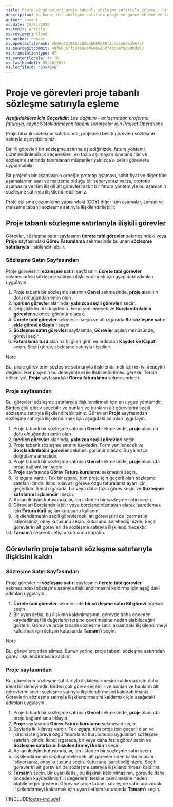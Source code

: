 ```yaml
---
title: Proje ve görevleri proje tabanlı sözleşme satırıyla eşleme - lite
description: Bu konu, bir sözleşme satırına proje ve görev ekleme ve kaldırma hakkında bilgi sağlar.
author: rumant
ms.date: 10/27/2020
ms.topic: article
ms.reviewer: kfend
ms.author: rumant
ms.openlocfilehash: 4b86e03192625b0dabb89080f2ade1ed9e3567cf
ms.sourcegitcommit: 40f68387f594180af64a5e5c748b6efa188bd300
ms.translationtype: HT
ms.contentlocale: tr-TR
ms.lasthandoff: 05/10/2021
ms.locfileid: "5994656"
---
```

# <a name="map-projects-and-tasks-to-a-project-based-contract-line"></a>Proje ve görevleri proje tabanlı sözleşme satırıyla eşleme 

_**Aşağıdakilere İçin Geçerlidir:** Lite dağıtımı - anlaşmadan proforma faturaya, kaynak/stoklanmayan tabanlı senaryolar için Project Operations_

Proje tabanlı sözleşme satırlarında, projedeki belirli görevleri sözleşme satırıyla eşleyebilirsiniz.

Belirli görevleri bir sözleşme satırına eşlediğinizde, fatura yöntemi, ücretlendirilebilirlik seçenekleri, en fazla aşılmayan sınırlandırlar ve sözleşme satırında tanımlanan müşteriler yalnızca o belirli görevlere uygulanabilir.

Bir projenin bir aşamasının örneğin prototip aşaması, sabit fiyat ve diğer tüm aşamalarının saat ve malzeme olduğu bir senaryonuz varsa, prototip aşamasını ve tüm ilişkili alt görevleri sabit bir fatura yöntemiyle bu aşamanın sözleşme satırıyla ilişkilendirebilirsiniz.

Proje çalışma çözümleme yapısındaki (ÇÇY) diğer tüm aşamalar, zaman ve malzeme tabanlı sözleşme satırıyla ilişkilendirilebilir.

## <a name="associate-tasks-to-project-based-contract-lines"></a>Proje tabanlı sözleşme satırlarıyla ilişkili görevler

Görevler, sözleşme satırı sayfasının **ücrete tabi görevler** sekmesindeki veya **Proje** sayfasındaki **Görev Faturalama** sekmesinde bulunan **sözleşme satırlarıyla** ilişkilendirilebilir.

### <a name="from-the-contract-line-page"></a>Sözleşme Satırı Sayfasından

Proje görevlerini **sözleşme satırı** sayfasının **ücrete tabi görevler** sekmesindeki sözleşme satırıyla ilişkilendirmek için aşağıdaki adımları uygulayın .

1. Proje tabanlı bir sözleşme satırının **Genel** sekmesinde, **proje** alanının dolu olduğundan emin olun .
2. **İçerilen görevler** alanında, **yalnızca seçili görevleri** seçin.
3. Değişikliklerinizi kaydedin. Form yenilenecek ve **Borçlandırılabilir görevler** sekmesi görünür olacak.
4. **Ücrete tabi görevler** sekmesini seçin ve alt ızgarada **Bir sözleşme satırı ekle görevi ekleyin**'i seçin.
5. **Sözleşme satırı görevleri** sayfasında, **Görevler** açılan menüsünde, görevi seçin. 
6. **Faturalama türü** alanına bilgileri girin ve ardından **Kaydet ve Kapat**'ı seçin. Seçili görev, sözleşme satırıyla ilişkilidir.

> [!NOTE]
> Bu, proje görevlerini sözleşme satırlarıyla ilişkilendirmek için en iyi deneyim değildir. Her projenin bu deneyimle el ile ilişkilendirilmesi gerekir. Tercih edilen yol, **Proje** sayfasındaki **Görev faturalama** sekmesindedir.

### <a name="from-the-project-page"></a>Proje sayfasından

Bu, görevleri sözleşme satırlarıyla ilişkilendirmek için en uygun yöntemdir. Birden çok görev seçebilir ve bunları ve bunların alt görevlerini seçili sözleşme satırıyla ilişkilendirebilirsiniz. Görevleri **Proje** sayfasından sözleşme satırıyla ilişkilendirmek için aşağıdaki adımları uygulayın .

1. Proje tabanlı bir sözleşme satırının **Genel** sekmesinde, **proje** alanının dolu olduğundan emin olun .
2. **İçerilen görevler** alanında, **yalnızca seçili görevleri** seçin.
3. Proje tabanlı sözleşme satırını kaydedin. Form yenilenecek ve **Borçlandırılabilir görevler** sekmesi görünür olacak. Bu yalnızca doğrulama amaçlıdır.
4. Proje tabanlı bir sözleşme satırının **Genel** sekmesinde, **proje** alanında proje bağlantısını seçin.
5. **Proje** sayfasında **Görev Fatura kurulumu** sekmesini seçin.
6. İki ızgara vardır. Tek bir ızgara, tüm proje için geçerli olan sözleşme satırları içindir. İkinci kılavuz, göreve özgü faturalama ayarı için geçerlidir. İkinci ızgarada, bir veya daha fazla görev seçin ve **Sözleşme satırlarını İlişkilendir**'i seçin.
7. Açılan iletişim kutusunda, açılan listeden bir sözleşme satırı seçin.
8. Görevleri Borçlandırılabilir veya borçlandırılamayan olarak işaretlemek için **Fatura türü** açılan kutusunu kullanın.
9. İlişkilendirmenin seçili görevlerdeki alt görevlerini de içermesini istiyorsanız, onay kutusunu seçin. Kutusunu işaretlediğinizde, Seçili görevlerin alt görevleri de sözleşme satırıyla ilişkilendirilecektir.
10. **Tamam**'ı seçerek iletişim kutusunu kapatın.

## <a name="unassociate-tasks-from-project-based-contract-lines"></a>Görevlerin proje tabanlı sözleşme satırlarıyla ilişkisini kaldrı

### <a name="from-the-contract-line-page"></a>Sözleşme Satırı Sayfasından

Proje görevlerini **sözleşme satırı** sayfasının **ücrete tabi görevler** sekmesindeki sözleşme satırıyla ilişkilendirmesini kaldırma için aşağıdaki adımları uygulayın .

1. **Ücrete tabi görevler** sekmesinde **bir sözleşme satırı Sil görevi** öğesini seçin .
2. Bir uyarı iletisi, bu ilişkinin kaldırılmasının, görevde daha önceden kaydedilmiş fiili değerlerin tersine çevrilmesine neden olabileceğini gösterir. Görev ve proje tabanlı sözleşme satırı arasındaki ilişkilendirmeyi kaldırmak için iletişim kutusunda **Tamam**'ı seçin. 

> [!NOTE]
> Bu, görevi projeden silmez. Bunun yerine, proje tabanlı sözleşme satırından görev ilişkilendirmesini kaldırır.

### <a name="from-the-project-page"></a>Proje sayfasından

Bu, görevlerin sözleşme satırlarıyla ilişkilendirmesini kaldırmak için daha ideal bir deneyimdir. Birden çok görev seçebilir ve bunları ve bunların alt görevlerini seçili sözleşme satırıyla ilişkilendirmesini kaldırabilirsiniz. Görevlerin sözleşme satırıyla ilişkilendirmesini kaldırmak için aşağıdaki adımları uygulayın .

1. Proje tabanlı bir sözleşme satırının **Genel** sekmesinde, **proje** alanında proje bağlantısına tıklayın.
2. **Proje** sayfasında **Görev Fatura kurulumu** sekmesini seçin.
3. Sayfada iki kılavuz vardır. Tek ızgara, tüm proje için geçerli olan ve ikincisi ise göreve özgü faturalama kurulumuna uygulanan sözleşme satırları içindir. İkinci ızgarada, bir veya daha fazla görev seçin ve **Sözleşme satırlarını İlişkilendirmeyi kaldır**'ı seçin.
4. Açılan iletişim kutusunda, açılan listeden bir sözleşme satırı seçin.
5. İlişkilendirmenin seçili görevlerdeki alt görevlerinden kaldırılmasını istiyorsanız, onay kutusunu seçin. Kutusunu işaretlediğinizde, Seçili görevlerin alt görevleri de sözleşme satırıyla ilişkilendirilmesi kaldırılır.
6. **Tamam**'ı seçin. Bir uyarı iletisi, bu ilişkinin kaldırılmasının, görevde daha önceden kaydedilmiş fiili değerlerin tersine çevrilmesine neden olabileceğini gösterir. Görev ve proje tabanlı sözleşme satırı arasındaki ilişkilendirmeyi kaldırmak için uyarı iletişim kutusunda **Tamam**'ı seçin.


[!INCLUDE[footer-include](../../includes/footer-banner.md)]
